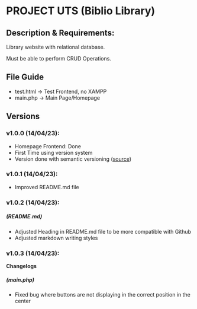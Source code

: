 # PROJECT UTS (Biblio Library)

## Description & Requirements:

Library website with relational database.

Must be able to perform CRUD Operations.

## File Guide

- test.html -> Test Frontend, no XAMPP 
- main.php -> Main Page/Homepage

## Versions

### v1.0.0 (14/04/23): 
- Homepage Frontend: Done
- First Time using version system
- Version done with semantic versioning ([source](https://docs.npmjs.com/about-semantic-versioning))

### v1.0.1 (14/04/23):
- Improved README.md file

### v1.0.2 (14/04/23):

##### (README.md)
- Adjusted Heading in README.md file to be more compatible with Github
- Adjusted markdown writing styles

### v1.0.3 (14/04/23):

**Changelogs**  

##### (main.php)
- Fixed bug where buttons are not displaying in the correct position in the center

